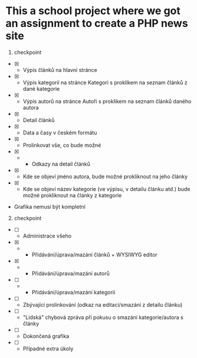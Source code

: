 # This a school project where we got an assignment to create a PHP news site

1. checkpoint

- [x] - Výpis článků na hlavní stránce
- [x] - Výpis kategorií na stránce Kategori s proklikem na seznam článků z dané kategorie
- [x] - Výpis autorů na stránce Autoři s proklikem na seznam článků daného autora
- [x] - Detail článků
- [x] - Data a časy v českém formátu
- [x] - Prolinkovat vše, co bude možné
- [x] - - Odkazy na detail článků
- [x] - Kde se objeví jméno autora, bude možné prokliknout na jeho články
- [x] - Kde se objeví název kategorie (ve výpisu, v detailu článku atd.) bude možné prokliknout na články z kategorie
- Grafika nemusí být kompletní

2. checkpoint

- [ ] - Administrace všeho
- [x] - - Přidávání/úprava/mazání článků + WYSIWYG editor
- [x] - - Přidávání/úprava/mazání autorů
- [ ] - - Přidávání/úprava/mazání kategorií
- [ ] - Zbývající prolinkování (odkaz na editaci/smazání z detailu článku)
- [ ] - "Lidská" chybová zpráva při pokusu o smazání kategorie/autora s články
- [ ] - Dokončená grafika
- [ ] - Případné extra úkoly
